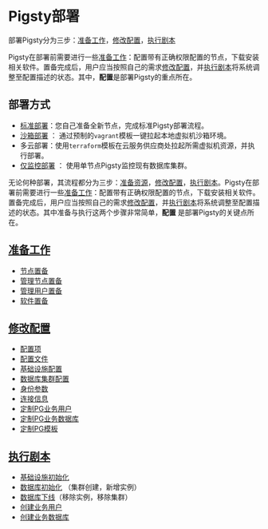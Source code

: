 # Pigsty部署

部署Pigsty分为三步：[准备工作](d-prepare.md)，[修改配置](v-config.md)，[执行剧本](#p-playbook)

Pigsty在部署前需要进行一些[准备工作](d-prepare.md)：配置带有正确权限配置的节点，下载安装相关软件。置备完成后，用户应当按照自己的需求[修改配置](v-config.md)，并[执行剧本](#p-playbook)将系统调整至配置描述的状态。其中，**配置**是部署Pigsty的重点所在。

## 部署方式

* [标准部署](d-deploy.md)：您自己准备全新节点，完成标准Pigsty部署流程。
* [沙箱部署](d-sandbox.md.md) ： 通过预制的`vagrant`模板一键拉起本地虚拟机沙箱环境。
* 多云部署：使用`terraform`模板在云服务供应商处拉起所需虚拟机资源，并执行部署。
* [仅监控部署](d-monly) ： 使用单节点Pigsty监控现有数据库集群。

无论何种部署，其流程都分为三步：[准备资源](d-prepare.md)，[修改配置](v-config.md)，[执行剧本](p-playbook.md)。Pigsty在部署前需要进行一些[准备工作](d-prepare.md)：配置带有正确权限配置的节点，下载安装相关软件。置备完成后，用户应当按照自己的需求[修改配置](v-config.md)，并[执行剧本](p-playbook.md)将系统调整至配置描述的状态。其中准备与执行这两个步骤非常简单，**配置** 是部署Pigsty的关键点所在。

## [准备工作](d-prepare.md)

- [节点置备](d-prepare.md#节点置备)
- [管理节点置备](d-prepare.md#管理节点置备)
- [管理用户置备](d-prepare.md#管理用户置备)
- [软件置备](d-prepare.md#软件置备)


## [修改配置](v-config.md)

- [配置项](v-config.md#配置项)
- [配置文件](v-config.md#配置文件)
- [基础设施配置](v-config.md#基础设施配置)
- [数据库集群配置](v-config.md#数据库集群配置)
- [身份参数](v-config.md#身份参数)
- [连接信息](v-config.md#连接信息)
- [定制PG业务用户](c-pgdbuser.md#用户)
- [定制PG业务数据库](c-pgdbuser.md#用户)
- [定制PG模板](v-pgsql-customize.md)


## [执行剧本](p-playbook.md)

* [基础设施初始化](p-infra.md)
* [数据库初始化](p-pgsql.md) （集群创建，新增实例）
* [数据库下线](p-pgsql-remove.md)（移除实例，移除集群）
* [创建业务用户](p-pgsql-createuser.md)
* [创建业务数据库](p-pgsql-createdb.md)







